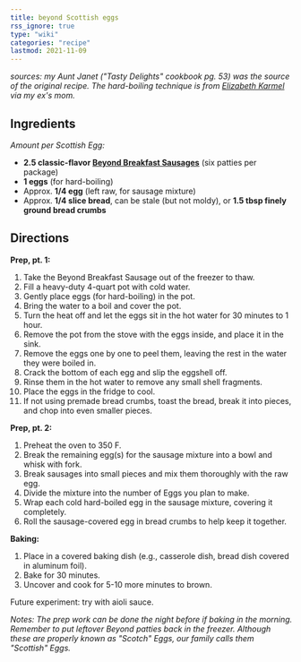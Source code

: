```yaml
---
title: beyond Scottish eggs
rss_ignore: true
type: "wiki"
categories: "recipe"
lastmod: 2021-11-09
---
```


*sources: my Aunt Janet ("Tasty Delights" cookbook pg. 53) was the source of the original recipe. The hard-boiling technique is from [Elizabeth Karmel](https://apnews.com/article/f7c85e49bc1c4519b4ec221d0288b6c3) via my ex's mom.*

## Ingredients
*Amount per Scottish Egg:*
- **2.5 classic-flavor [Beyond Breakfast Sausages](https://www.beyondmeat.com/products/beyond-breakfast-sausage-classic/)** (six patties per package)
- **1 eggs** (for hard-boiling)
- Approx. **1/4 egg** (left raw, for sausage mixture)
- Approx. **1/4 slice bread**, can be stale (but not moldy), or **1.5 tbsp finely ground bread crumbs**

## Directions

**Prep, pt. 1:**

1. Take the Beyond Breakfast Sausage out of the freezer to thaw.
2. Fill a heavy-duty 4-quart pot with cold water.
3. Gently place eggs (for hard-boiling) in the pot.
4. Bring the water to a boil and cover the pot.
5. Turn the heat off and let the eggs sit in the hot water for 30 minutes to 1 hour.
6. Remove the pot from the stove with the eggs inside, and place it in the sink.
7. Remove the eggs one by one to peel them, leaving the rest in the water they were boiled in.
8. Crack the bottom of each egg and slip the eggshell off.
9. Rinse them in the hot water to remove any small shell fragments.
10. Place the eggs in the fridge to cool.
11. If not using premade bread crumbs, toast the bread, break it into pieces, and chop into even smaller pieces.

**Prep, pt. 2:**

1. Preheat the oven to 350 F.
2. Break the remaining egg(s) for the sausage mixture into a bowl and whisk with fork.
3. Break sausages into small pieces and mix them thoroughly with the raw egg.
4. Divide the mixture into the number of Eggs you plan to make.
5. Wrap each cold hard-boiled egg in the sausage mixture, covering it completely.
6. Roll the sausage-covered egg in bread crumbs to help keep it together.

**Baking:**

1. Place in a covered baking dish (e.g., casserole dish, bread dish covered in aluminum foil).
2. Bake for 30 minutes. 
3. Uncover and cook for 5-10 more minutes to brown.

Future experiment: try with aioli sauce.

*Notes: The prep work can be done the night before if baking in the morning. Remember to put leftover Beyond patties back in the freezer. Although these are properly known as "Scotch" Eggs, our family calls them "Scottish" Eggs.*
